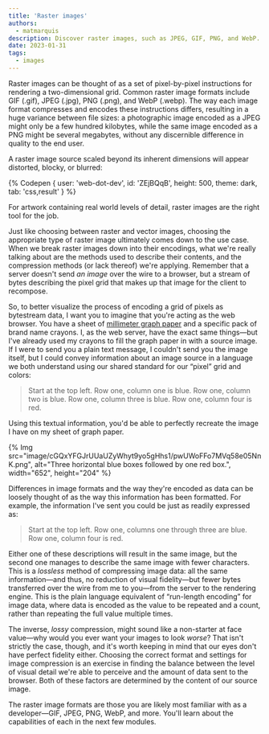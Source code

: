 ```yaml
---
title: 'Raster images'
authors:
  - matmarquis
description: Discover raster images, such as JPEG, GIF, PNG, and WebP.
date: 2023-01-31
tags:
  - images
---
```


Raster images can be thought of as a set of pixel-by-pixel instructions for rendering a two-dimensional grid. Common raster
image formats include GIF (.gif), JPEG (.jpg), PNG (.png), and WebP (.webp). The way each image format compresses and encodes
these instructions differs, resulting in a huge variance between file sizes: a photographic image encoded as a JPEG might only
be a few hundred kilobytes, while the same image encoded as a PNG might be several megabytes, without any discernible difference
in quality to the end user.

A raster image source scaled beyond its inherent dimensions will appear distorted, blocky, or blurred:

{% Codepen {
user: 'web-dot-dev',
id: 'ZEjBQqB',
height: 500,
theme: dark,
tab: 'css,result'
} %}

For artwork containing real world levels of detail, raster images are the right tool for the job.

Just like choosing between raster and vector images, choosing the appropriate type of raster image ultimately comes down to the use case.
When we break raster images down into their encodings, what we're really talking about are the methods used to describe their contents, and
the compression methods (or lack thereof) we're applying. Remember that a server doesn't send _an image_ over the wire to a browser, but a stream
of bytes describing the pixel grid that makes up that image for the client to recompose.

So, to better visualize the process of encoding a grid of pixels as bytestream data, I want you to imagine that you're acting as the web browser.
You have a sheet of [millimeter graph paper](https://en.wikipedia.org/wiki/Graph_paper#Formats) and a specific pack of brand name crayons. I, as
the web server, have the exact same things—but I've already used my crayons to fill the graph paper in with a source image. If I were to send you
a plain text message, I couldn't send you the image itself, but I could convey information about an image source in a language we both understand
using our shared standard for our “pixel” grid and colors:

> Start at the top left. Row one, column one is blue. Row one, column two is blue. Row one, column three is blue. Row one, column four is red.

Using this textual information, you'd be able to perfectly recreate the image I have on my sheet of graph paper.

{% Img src="image/cGQxYFGJrUUaUZyWhyt9yo5gHhs1/pwUWoFFo7MVq58e05NnK.png", alt="Three horizontal blue boxes followed by one red box.", width="652", height="204" %}

Differences in image formats and the way they're encoded as data can be loosely thought of as the way this information has been formatted.
For example, the information I've sent you could be just as readily expressed as:

> Start at the top left. Row one, columns one through three are blue. Row one, column four is red.

Either one of these descriptions will result in the same image, but the second one manages to describe the same image with fewer
characters. This is a _lossless_ method of compressing image data: all the same information—and thus, no reduction of visual
fidelity—but fewer bytes transferred over the wire from me to you—from the server to the rendering engine. This is the plain language
equivalent of “run-length encoding” for image data, where data is encoded as the value to be repeated and a count, rather
than repeating the full value multiple times.

The inverse, _lossy_ compression, might sound like a non-starter at face value—why would you ever want your images to look _worse_?
That isn't strictly the case, though, and it's worth keeping in mind that our eyes don't have perfect fidelity either. Choosing
the correct format and settings for image compression is an exercise in finding the balance between the level of visual detail
we're able to perceive and the amount of data sent to the browser. Both of these factors are determined by the content of our source image.

The raster image formats are those you are likely most familiar with as a developer—GIF, JPEG, PNG, WebP, and more. You'll learn about the capabilities of each in the next few modules.
